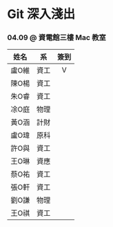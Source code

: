 # Git 深入淺出
### 04.09 @ 資電館三樓 Mac 教室

姓名 | 系  | 簽到
--- | --- | :-:
| 盧O維 | 資工 | V|
| 陳O楊 | 資工 |  |
| 朱O睿 | 資工 |  |
| 凃O庭 | 物理 |  |
| 黃O涵 | 計財 |  |
| 盧O瑋 | 原科 |  |
| 許O與 | 資工 |  |
| 王O琳 | 資應 |  |
| 蔡O祐 | 資工 |  |
| 張O軒 | 資工 |  |
| 劉O謙 | 物理 |  |
| 王O祺 | 資工 |  |
